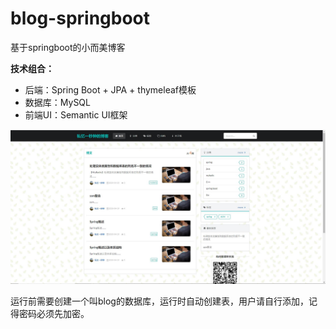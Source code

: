 # blog-springboot
基于springboot的小而美博客

**技术组合：**

*  后端：Spring Boot + JPA + thymeleaf模板
*  数据库：MySQL
*  前端UI：Semantic UI框架

![image](https://github.com/siyiyimiaozhong/blog-springboot/raw/master/img.jpg)

运行前需要创建一个叫blog的数据库，运行时自动创建表，用户请自行添加，记得密码必须先加密。
